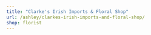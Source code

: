 ```yaml
---
title: "Clarke's Irish Imports & Floral Shop"
url: /ashley/clarkes-irish-imports-and-floral-shop/
shop: florist
---
```

